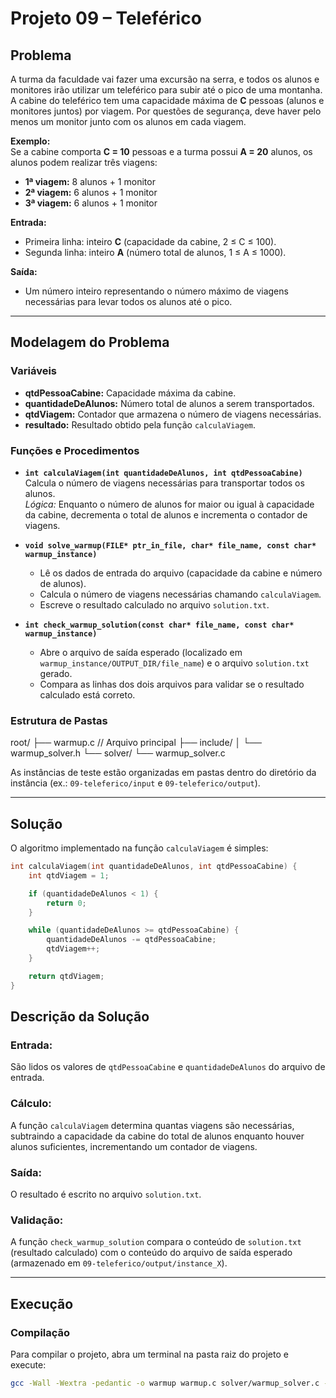 # Projeto 09 – Teleférico

## Problema

A turma da faculdade vai fazer uma excursão na serra, e todos os alunos e monitores irão utilizar um teleférico para subir até o pico de uma montanha. A cabine do teleférico tem uma capacidade máxima de **C** pessoas (alunos e monitores juntos) por viagem. Por questões de segurança, deve haver pelo menos um monitor junto com os alunos em cada viagem.

**Exemplo:**  
Se a cabine comporta **C = 10** pessoas e a turma possui **A = 20** alunos, os alunos podem realizar três viagens:
- **1ª viagem:** 8 alunos + 1 monitor  
- **2ª viagem:** 6 alunos + 1 monitor  
- **3ª viagem:** 6 alunos + 1 monitor  

**Entrada:**  
- Primeira linha: inteiro **C** (capacidade da cabine, 2 ≤ C ≤ 100).  
- Segunda linha: inteiro **A** (número total de alunos, 1 ≤ A ≤ 1000).

**Saída:**  
- Um número inteiro representando o número máximo de viagens necessárias para levar todos os alunos até o pico.

---

## Modelagem do Problema

### Variáveis
- **qtdPessoaCabine:** Capacidade máxima da cabine.
- **quantidadeDeAlunos:** Número total de alunos a serem transportados.
- **qtdViagem:** Contador que armazena o número de viagens necessárias.
- **resultado:** Resultado obtido pela função `calculaViagem`.

### Funções e Procedimentos
- **`int calculaViagem(int quantidadeDeAlunos, int qtdPessoaCabine)`**  
  Calcula o número de viagens necessárias para transportar todos os alunos.  
  *Lógica:* Enquanto o número de alunos for maior ou igual à capacidade da cabine, decrementa o total de alunos e incrementa o contador de viagens.

- **`void solve_warmup(FILE* ptr_in_file, char* file_name, const char* warmup_instance)`**  
  - Lê os dados de entrada do arquivo (capacidade da cabine e número de alunos).  
  - Calcula o número de viagens necessárias chamando `calculaViagem`.  
  - Escreve o resultado calculado no arquivo `solution.txt`.

- **`int check_warmup_solution(const char* file_name, const char* warmup_instance)`**  
  - Abre o arquivo de saída esperado (localizado em `warmup_instance/OUTPUT_DIR/file_name`) e o arquivo `solution.txt` gerado.  
  - Compara as linhas dos dois arquivos para validar se o resultado calculado está correto.

### Estrutura de Pastas

root/ ├── warmup.c // Arquivo principal ├── include/ │ └── warmup_solver.h └── solver/ └── warmup_solver.c


As instâncias de teste estão organizadas em pastas dentro do diretório da instância (ex.: `09-teleferico/input` e `09-teleferico/output`).

---

## Solução

O algoritmo implementado na função `calculaViagem` é simples:

```c
int calculaViagem(int quantidadeDeAlunos, int qtdPessoaCabine) {
    int qtdViagem = 1;

    if (quantidadeDeAlunos < 1) {
        return 0;
    }

    while (quantidadeDeAlunos >= qtdPessoaCabine) {
        quantidadeDeAlunos -= qtdPessoaCabine; 
        qtdViagem++;
    }

    return qtdViagem;
}
```

## Descrição da Solução

### Entrada:
São lidos os valores de `qtdPessoaCabine` e `quantidadeDeAlunos` do arquivo de entrada.

### Cálculo:
A função `calculaViagem` determina quantas viagens são necessárias, subtraindo a capacidade da cabine do total de alunos enquanto houver alunos suficientes, incrementando um contador de viagens.

### Saída:
O resultado é escrito no arquivo `solution.txt`.

### Validação:
A função `check_warmup_solution` compara o conteúdo de `solution.txt` (resultado calculado) com o conteúdo do arquivo de saída esperado (armazenado em `09-teleferico/output/instance_X`).

---

## Execução

### Compilação
Para compilar o projeto, abra um terminal na pasta raiz do projeto e execute:

```bash
gcc -Wall -Wextra -pedantic -o warmup warmup.c solver/warmup_solver.c -I warmup/include

